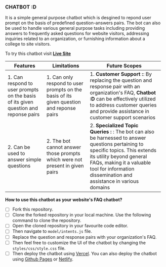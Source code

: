 ### CHATBOT :D
It is a simple general purpose chatbot which is desgined to repond user prompt on the basis of predefined question-answers pairs. The bot can also be used to handle various general purpose tasks including providing answers to frequently asked questions for website visitors, addressing inquiries related to an organization, or furnishing information about a college to site visitors.

To try this chatbot visit **[Live Site](https://chatbot-d.vercel.app)**

| Features | Limitations | Future Scopes |
|----------|-------------|---------------|
| 1. Can respond to user prompts on the basis of its given question and reponse pairs | 1. Can only respond to user prompts on the basis of its given question and reponse pairs| 1. **Customer Support :**: By replacing the question and response pair with an organization's FAQ, **Chatbot :D** can be effectively utilized to address customer queries and provide assistance in customer support scenarios |
| 2. Can be used to answer simple questions |  2. The bot cannot answer those prompts which were not present in given pairs| 2. **Specialized Topic Queries :** : The bot can also be harnessed to answer questions pertaining to specific topics. This extends its utility beyond general FAQs, making it a valuable tool for information dissemination and assistance in various domains |


**How to use this chatbot as your website's FAQ chatbot?**

- [ ] Fork this repository.
- [ ] Clone the forked repository in your local machine. Use the following command to clone the repository.
- [ ] Open the cloned repository in your favourite code editor.
- [ ] Then navigate to `model/intents.js` file.
- [ ] Replace the question and response pairs with your organization's FAQ.
- [ ] Then feel free to customize the UI of the chatbot by changing the `styles/css/style.css` file.
- [ ] Then deploy the chatbot using [Vercel](https://vercel.com/). You can also deploy the chatbot using [Github Pages](https://pages.github.com/) or [Netlify](https://www.netlify.com/).
